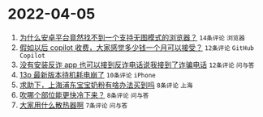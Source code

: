 # 2022-04-05

1. [为什么安卓平台竟然找不到一个支持无图模式的浏览器？](https://www.v2ex.com/t/844974) `14条评论` `浏览器`
1. [假如以后 copilot 收费，大家感觉多少钱一个月可以接受？](https://www.v2ex.com/t/844980) `12条评论` `GitHub Copilot`
1. [没有安装反诈 app 也可以接到反诈电话说我接到了诈骗电话](https://www.v2ex.com/t/844977) `12条评论` `问与答`
1. [13p 最新版本待机耗电崩了](https://www.v2ex.com/t/844972) `10条评论` `iPhone`
1. [求助下，上海浦东宝宝奶粉有啥办法买到吗](https://www.v2ex.com/t/844997) `8条评论` `上海`
1. [吹哪个部位能更快冷下来？](https://www.v2ex.com/t/844989) `8条评论` `问与答`
1. [大家用什么散热器啊](https://www.v2ex.com/t/844976) `7条评论` `问与答`
